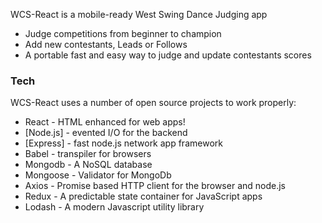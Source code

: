 WCS-React is a mobile-ready West Swing Dance Judging app
 - Judge competitions from beginner to champion
 - Add new contestants, Leads or Follows
 - A portable fast and easy way to judge and update contestants scores

### Tech
WCS-React uses a number of open source projects to work properly:

* React - HTML enhanced for web apps!
* [Node.js] - evented I/O for the backend
* [Express] - fast node.js network app framework
* Babel - transpiler for browsers
* Mongodb - A NoSQL database
* Mongoose - Validator for MongoDb
* Axios - Promise based HTTP client for the browser and node.js
* Redux - A predictable state container for JavaScript apps
* Lodash - A modern Javascript utility library
